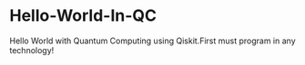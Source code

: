 # Hello-World-In-QC
Hello World with Quantum Computing using Qiskit.First must program in any technology!
